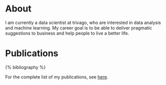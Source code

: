 <h1><span data-i18n="skills.my_skills">About</span></h1>

<div>
I am currently a data scientist at trivago, who are interested in data analysis and machine learning. My career goal is to be able to deliver pragmatic suggestions to business and help people to live a better life. 
</div>

# Publications
{% bibliography %}

For the complete list of my publications, see [here](https://scholar.google.com/citations?user=3XKm75kAAAAJ&hl=en). 
